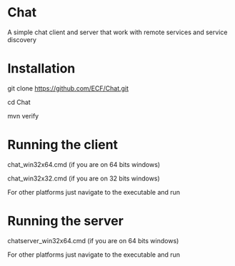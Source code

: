 Chat
====

A simple chat client and server that work with remote services and service discovery

Installation
============

git clone https://github.com/ECF/Chat.git

cd Chat

mvn verify


Running the client
==================
chat_win32x64.cmd (if you are on 64 bits windows)

chat_win32x32.cmd (if you are on 32 bits windows)

For other platforms just navigate to the executable and run


Running the server
==================
chatserver_win32x64.cmd (if you are on 64 bits windows)

For other platforms just navigate to the executable and run
